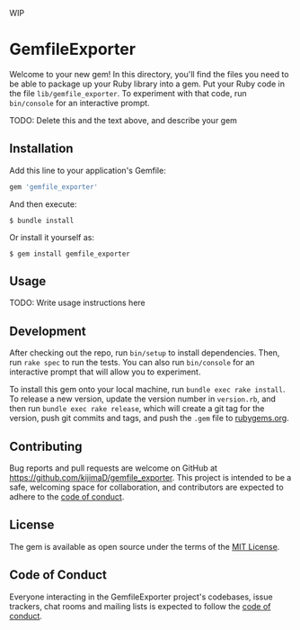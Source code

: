 WIP

# GemfileExporter

Welcome to your new gem! In this directory, you'll find the files you need to be able to package up your Ruby library into a gem. Put your Ruby code in the file `lib/gemfile_exporter`. To experiment with that code, run `bin/console` for an interactive prompt.

TODO: Delete this and the text above, and describe your gem

## Installation

Add this line to your application's Gemfile:

```ruby
gem 'gemfile_exporter'
```

And then execute:

    $ bundle install

Or install it yourself as:

    $ gem install gemfile_exporter

## Usage

TODO: Write usage instructions here

## Development

After checking out the repo, run `bin/setup` to install dependencies. Then, run `rake spec` to run the tests. You can also run `bin/console` for an interactive prompt that will allow you to experiment.

To install this gem onto your local machine, run `bundle exec rake install`. To release a new version, update the version number in `version.rb`, and then run `bundle exec rake release`, which will create a git tag for the version, push git commits and tags, and push the `.gem` file to [rubygems.org](https://rubygems.org).

## Contributing

Bug reports and pull requests are welcome on GitHub at https://github.com/kijimaD/gemfile_exporter. This project is intended to be a safe, welcoming space for collaboration, and contributors are expected to adhere to the [code of conduct](https://github.com/kijimaD/gemfile_exporter/blob/master/CODE_OF_CONDUCT.md).


## License

The gem is available as open source under the terms of the [MIT License](https://opensource.org/licenses/MIT).

## Code of Conduct

Everyone interacting in the GemfileExporter project's codebases, issue trackers, chat rooms and mailing lists is expected to follow the [code of conduct](https://github.com/kijimaD/gemfile_exporter/blob/master/CODE_OF_CONDUCT.md).
